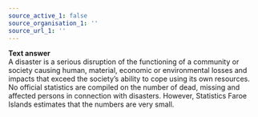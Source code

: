 ```yaml
---
source_active_1: false
source_organisation_1: ''
source_url_1: ''
---
```

<b>Text answer</b>  
A disaster is a serious disruption of the functioning of a community or society causing human, material, economic or environmental losses and impacts that exceed the society’s ability to cope using its own resources.
No official statistics are compiled on the number of dead, missing and affected persons in connection with disasters. However, Statistics Faroe Islands estimates that the numbers are very small.
